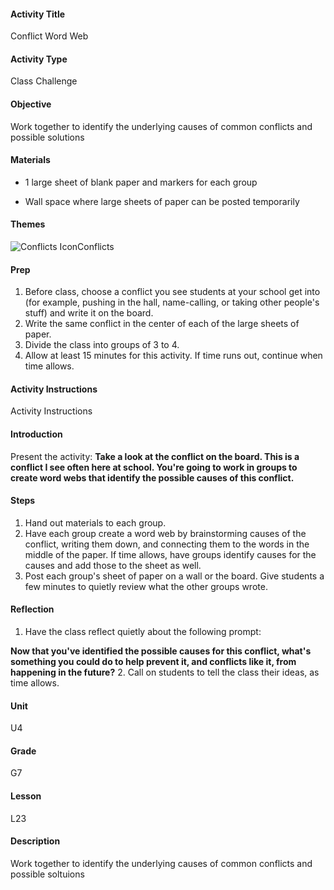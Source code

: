#### Activity Title
Conflict Word Web
#### Activity Type
Class Challenge
#### Objective
Work together to identify the underlying causes of common conflicts and possible solutions
#### Materials
-  1 large sheet of blank paper and markers for each group

-  Wall space where large sheets of paper can be posted temporarily
#### Themes
![Conflicts Icon](http://v5cmservice.secondstep.org/MS3TP_IMAGES/SKILLS/SKILLS_SMALL_IMAGES/conflicts-sm.png)Conflicts
 

#### Prep
1. Before class, choose a conflict you see students at your school get into (for example, pushing in the hall, name-calling, or taking other people's stuff) and write it on the board.
2. Write the same conflict in the center of each of the large sheets of paper.
3. Divide the class into groups of 3 to 4.
4. Allow at least 15 minutes for this activity. If time runs out, continue when time allows.

#### Activity Instructions
Activity Instructions
#### Introduction
Present the activity: **Take a look at the conflict on the board. This is a conflict I see often here at school. You're going to work in groups to create word webs that identify the possible causes of this conflict.**
#### Steps
1. Hand out materials to each group.
2. Have each group create a word web by brainstorming causes of the conflict, writing them down, and connecting them to the words in the middle of the paper. If time allows, have groups identify causes for the causes and add those to the sheet as well.
3. Post each group's sheet of paper on a wall or the board. Give students a few minutes to quietly review what the other groups wrote.

#### Reflection
1. Have the class reflect quietly about the following prompt:

**Now that you've identified the possible causes for this conflict, what's something you could do to help prevent it, and conflicts like it, from happening in the future?**
2. Call on students to tell the class their ideas, as time allows.

#### Unit
U4
#### Grade
G7
#### Lesson
L23
#### Description
Work together to identify the underlying causes of common conflicts and possible soltuions
